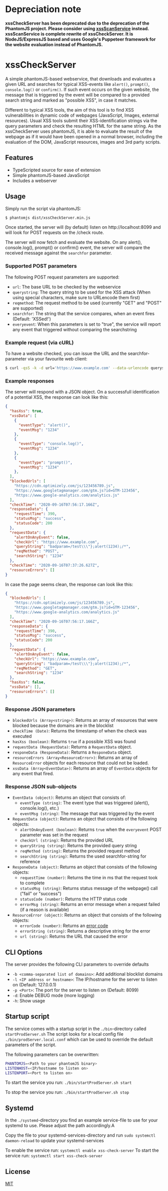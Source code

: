 # Depreciation note
**xssCheckServer has been deprecated due to the deprecation of the PhantomJS project. Please consider using [xssScanService](https://github.com/wneessen/xssScanService) instead. xssScanService is complete rewrite of xssCheckServer. It is NodeJS/ExpressJS based and uses Google's Puppeteer framework for the website evaluation instead of PhantomJS.**

# xssCheckServer
A simple phantomJS-based webservice, that downloads and evaluates a given URL and searches for typical XSS-events like ```alert()```, ```prompt()```, ```console.log()``` or ```confirm()```. If such event occurs on the given website, the message that is triggered by the event will be compared to a provided search string and marked as "possible XSS", in case it matches.

Different to typical XSS tools, the aim of this tool is to find XSS vulnerabilities in dynamic code of webpages (JavaScript, Images, external resources). Usual XSS tools submit their XSS-identification strings via the query parameters and check the resulting HTML for the same string. As the xssCheckServer uses phantomJS, it is able to evaluate the result of the webpage as if it would have been opened in a normal browser, including the evaluation of the DOM, JavaScript resources, images and 3rd party scripts.

## Features
- TypeScripted source for ease of extension
- Simple phantomJS-based JavaScript
- Includes a webserver

## Usage
Simply run the script via phantomJS:
```sh
$ phantomjs dist/xssCheckServer.min.js
```

Once started, the server will (by default) listen on http://localhost:8099 and will look for POST requests on the /check route.

The server will now fetch and evaluate the website. On any alert(), console.log(), prompt() or confirm() event, the server will compare the received message against the ```searchfor``` parameter.

### Supported POST parameters
The following POST request parameters are supported:

- ```url```: The base URL to be checked by the webservice
- ```querystring```: The query string to be used for the XSS attack (When using special characters, make sure to URLencode them first)
- ```reqmethod```: The request method to be used (currently "GET" and "POST" are supported)
- ```searchfor```: The string that the service compares, when an event fires (Default: 'XSSed!')
- ```everyevent```: When this parameters is set to "true", the service will report any event that triggered without comparing the searchstring

### Example request (via cURL)
To have a website checked, you can issue the URL and the searchfor-parameter via your favourite web client:
```sh
$ curl -qsS -k -d url='https://www.example.com' --data-urlencode querystring='badparam=/test\"};alert(1234);/*' -d searchfor=1234 -d reqmethod=GET http://localhost:8099/check
```

### Example responses
The server will respond with a JSON object. On a successfull identification of a potential XSS, the response can look like this:
```json
{
  "hasXss": true,
  "xssData": [
    {
      "eventType": "alert()",
      "eventMsg": "1234"
    },
    {
      "eventType": "console.log()",
      "eventMsg": "1234"
    },
    {
      "eventType": "prompt()",
      "eventMsg": "1234"
    },
  ],
  "blockedUrls": [
    "https://cdn.optimizely.com/js/123456789.js",
    "https://www.googletagmanager.com/gtm.js?id=GTM-123456",
    "https://www.google-analytics.com/analytics.js"
  ],
  "checkTime": "2020-09-16T07:56:17.166Z",
  "responseData": {
    "requestTime": 390,
    "statusMsg": "success",
    "statusCode": 200
  },
  "requestData": {
    "alertOnAnyEvent": false,
    "checkUrl": "https://www.example.com",
    "queryString": "badparam=/test\\\"};alert(1234);/*",
    "reqMethod": "POST",
    "searchString": "1234"
  },
  "checkTime": "2020-09-16T07:37:26.627Z",
  "resourceErrors": []
}
```

In case the page seems clean, the response can look like this:
```json
{
  "blockedUrls": [
    "https://cdn.optimizely.com/js/123456789.js",
    "https://www.googletagmanager.com/gtm.js?id=GTM-123456",
    "https://www.google-analytics.com/analytics.js"
  ],
  "checkTime": "2020-09-16T07:56:17.166Z",
  "responseData": {
    "requestTime": 390,
    "statusMsg": "success",
    "statusCode": 200
  },
  "requestData": {
    "alertOnAnyEvent": false,
    "checkUrl": "https://www.example.com",
    "queryString": "badparam=/test\\\"};alert(1234);/*",
    "reqMethod": "GET",
    "searchString": "1234"
  },
  "hasXss": false,
  "xssData": [],
  "resourceErrors": []
}
```

### Response JSON parameters
- ```blockedUrls (Array<string>)```: Returns an array of resources that were blocked because the domains are in the blocklist
- ```checkTime (Date)```: Returns the timestamp of when the check was executed
- ```hasXss (boolean)```: Returns ```true``` if a possible XSS was found
- ```requestData (RequestData)```: Returns a ```RequestData``` object.
- ```responeData (ResponeData)```: Returns a ```ResponeData``` object.
- ```resourceErrors (Array<ResourceError>)```: Returns an array of ```ResourceError``` objects for each resource that could not be loaded.
- ```xssData (Array<EventData>)```: Returns an array of ```EventData``` objects for any event that fired.

### Response JSON sub-objects
- ```EventData (object)```: Returns an object that consists of:
  -  ```eventType (string)```: The event type that was triggered (alert(), console.log(), etc.)
  -  ```eventMsg (string)```: The message that was triggered by the event
- ```RequestData (object)```: Returns an object that consists of the following objects:
  - ```alertOnAnyEvent (boolean)```: Returns ```true``` when the ```everyevent``` POST parameter was set in the request
  - ```checkUrl (string)```: Returns the provided URL
  - ```queryString (string)```: Returns the provided query string
  - ```reqMethod (string)```: Returns the provided request method
  - ```searchString (string)```: Returns the used searchfor-string for reference
- ```ResponeData (object)```: Returns an object that consists of the following objects:
  - ```requestTime (number)```: Returns the time in ms that the request took to complete
  - ```statusMsg (string)```: Returns status message of the webpage() call ("fail" or "success")
  - ```statusCode (number)```: Returns the HTTP status code
  - ```errorMsg (string)```: Returns an error message when a request failed (if a reason is available)
- ```ResourceError (object)```: Returns an object that consists of the following objects:
  - ```errorCode (number)```: Returns an [error code](https://doc.qt.io/archives/qt-4.8/qnetworkreply.html#NetworkError-enum)
  - ```errorString (string)```: Returns a descriptive string for the error
  - ```url (string)```: Returns the URL that caused the error

## CLI Options
The server provides the following CLI parameters to override defaults

- ```-b <comma-separated list of domains>```: Add additional blocklist domains
- ```-l <IP address or hostname>```: The IP/hostname for the server to listen on (Default: 127.0.0.1)
- ```-p <Port>```: The port for the server to listen on (Default: 8099)
- ```-d```: Enable DEBUG mode (more logging)
- ```-h```: Show usage

## Startup script
The service comes with a startup script in the ```./bin```-directory called ```startProdServer.sh```
The script looks for a local config file ```./bin/prodServer.local.conf``` which can be used to override the default parameters of the script.

The following parameters can be overwritten:
```sh
PHANTOMJS=<Path to your phantomJS binary>
LISTENHOST=<IP/hostname to listen on>
LISTENPORT=<Port to listen on>
```

To start the service you run: ```./bin/startProdServer.sh start```

To stop the service you run: ```./bin/startProdServer.sh stop```

## Systemd
In the ```./systemd```-directory you find an example service-file to use for your systemd to use. Please adjust the path accordingly.A

Copy the file to your systemd-services-directory and run ```sudo systemctl daemon-reload``` to update your systemd-services

To enable the service run: ```systemctl enable xss-check-server```
To start the service run: ```systemctl start xss-check-server```


## License
[MIT](./LICENSE)
